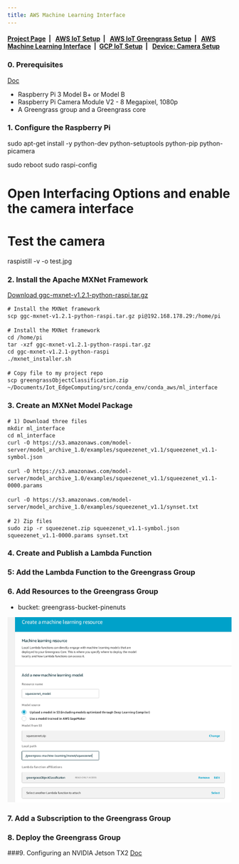 ```yaml
---
title: AWS Machine Learning Interface
---
```



####  [Project Page](https://dujm.github.io/Iot_EdgeComputing/index)&nbsp;  | &nbsp;   [AWS IoT Setup](https://dujm.github.io/Iot_EdgeComputing/aws_iot)&nbsp;  | &nbsp;   [AWS IoT Greengrass Setup](https://dujm.github.io/Iot_EdgeComputing/aws_iot_greengrass)&nbsp;  | &nbsp;   [AWS Machine Learning Interface](https://dujm.github.io/Iot_EdgeComputing/aws_ml)&nbsp;  | &nbsp;[GCP IoT Setup](https://dujm.github.io/Iot_EdgeComputing/gcp_iot)&nbsp;  | &nbsp; [Device: Camera Setup](https://dujm.github.io/Iot_EdgeComputing/device_cam)



### 0. Prerequisites
[Doc](https://docs.aws.amazon.com/greengrass/latest/developerguide/ml-console.html)
 * Raspberry Pi 3 Model B+ or Model B
 * Raspberry Pi Camera Module V2 - 8 Megapixel, 1080p
 * A Greengrass group and a Greengrass core
 
### 1. Configure the Raspberry Pi
sudo apt-get install -y python-dev python-setuptools python-pip python-picamera

sudo reboot
sudo raspi-config
# Open Interfacing Options and enable the camera interface

# Test the camera
raspistill -v -o test.jpg

### 2. Install the Apache MXNet Framework
[
Download ggc-mxnet-v1.2.1-python-raspi.tar.gz](https://greengrass-machine-learning-pdx.s3.us-west-2.amazonaws.com/mxnet/ggc-mxnet-v1.2.1-python-raspi.tar.gz?X-Amz-Algorithm=AWS4-HMAC-SHA256&X-Amz-Date=20190420T184724Z&X-Amz-SignedHeaders=host&X-Amz-Expires=3599&X-Amz-Credential=AKIA3LRYJL3ITQX3ZWKI%2F20190420%2Fus-west-2%2Fs3%2Faws4_request&X-Amz-Signature=e88b051929444b0c72d11d34d5bafe6d25784a29d54c53d5255fe216c133be3d)
```
# Install the MXNet framework
scp ggc-mxnet-v1.2.1-python-raspi.tar.gz pi@192.168.178.29:/home/pi

# Install the MXNet framework
cd /home/pi
tar -xzf ggc-mxnet-v1.2.1-python-raspi.tar.gz
cd ggc-mxnet-v1.2.1-python-raspi
./mxnet_installer.sh

# Copy file to my project repo
scp greengrassObjectClassification.zip ~/Documents/Iot_EdgeComputing/src/conda_env/conda_aws/ml_interface

```

### 3. Create an MXNet Model Package
```
# 1) Download three files 
mkdir ml_interface
cd ml_interface
curl -O https://s3.amazonaws.com/model-server/model_archive_1.0/examples/squeezenet_v1.1/squeezenet_v1.1-symbol.json

curl -O https://s3.amazonaws.com/model-server/model_archive_1.0/examples/squeezenet_v1.1/squeezenet_v1.1-0000.params

curl -O https://s3.amazonaws.com/model-server/model_archive_1.0/examples/squeezenet_v1.1/synset.txt

# 2) Zip files 
sudo zip -r squeezenet.zip squeezenet_v1.1-symbol.json squeezenet_v1.1-0000.params synset.txt
```

### 4. Create and Publish a Lambda Function

### 5: Add the Lambda Function to the Greengrass Group

### 6. Add Resources to the Greengrass Group
 * bucket: greengrass-bucket-pinenuts
 <img src='assets/6_ggObjectClassfication.png' alt='drawing' width='600' />

<br>

### 7. Add a Subscription to the Greengrass Group

### 8. Deploy the Greengrass Group

###9. Configuring an NVIDIA Jetson TX2
[Doc](https://docs.aws.amazon.com/greengrass/latest/developerguide/ml-console.html)
